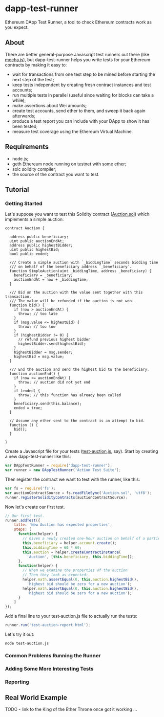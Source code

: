 # dapp-test-runner
Ethereum DApp Test Runner, a tool to check Ethereum contracts work as you expect.

## About

There are better general-purpose Javascript test runners out there (like [mocha.js](/mochajs/mocha)),
but dapp-test-runner helps you write tests for your Ethereum contracts by making it easy to:
 * wait for transactions from one test step to be mined before starting the next step of the test;
 * keep tests independent by creating fresh contract instances and test accounts;
 * run multiple tests in parallel (useful since waiting for blocks can take a while);
 * make assertions about Wei amounts;
 * create test accounts, send ether to them, and sweep it back again afterwards;
 * produce a test report you can include with your DApp to show it has been tested;
 * measure test coverage using the Ethereum Virtual Machine.

## Requirements

 * node.js;
 * geth Ethereum node running on testnet with some ether;
 * solc solidity compiler;
 * the source of the contract you want to test.

## Tutorial

### Getting Started

Let's suppose you want to test this Solidity contract ([Auction.sol](/kieranelby/dapp-test-runner-examples/blob/master/Auction.sol)) which implements a simple auction:

```
contract Auction {

  address public beneficiary;
  uint public auctionEndAt;
  address public highestBidder;
  uint public highestBid;
  bool public ended;

  /// Create a simple auction with `_biddingTime` seconds bidding time
  /// on behalf of the beneficiary address `_beneficiary`.
  function SimpleAuction(uint _biddingTime, address _beneficiary) {
    beneficiary = _beneficiary;
    auctionEndAt = now + _biddingTime;
  }

  /// Bid on the auction with the value sent together with this transaction.
  /// The value will be refunded if the auction is not won.
  function bid() {
    if (now > auctionEndAt) {
      throw; // too late
    }
    if (msg.value <= highestBid) {
      throw; // too low
    }
    if (highestBidder != 0) {
      // refund previous highest bidder
      highestBidder.send(highestBid);
    }
    highestBidder = msg.sender;
    highestBid = msg.value;
  }

  /// End the auction and send the highest bid to the beneficiary.
  function auctionEnd() {
    if (now <= auctionEndAt) {
      throw; // auction did not yet end
    }
    if (ended) {
      throw; // this function has already been called
    }
    beneficiary.send(this.balance);
    ended = true;
  }

  // Assume any ether sent to the contract is an attempt to bid.
  function () {
    bid();
  }

}
```

Create a Javascript file for your tests ([test-auction.js](/kieranelby/dapp-test-runner-examples/blob/master/test-auction.js), say). Start by creating a new dapp-test-runner like this:

```javascript
var DAppTestRunner = require('dapp-test-runner');
var runner = new DAppTestRunner('Action Test Suite');
```

Then register the contract we want to test with the runner, like this:

```javascript
var fs = require('fs');
var auctionContractSource = fs.readFileSync('Auction.sol', 'utf8');
runner.registerSolidityContracts(auctionContractSource);
```

Now let's create our first test.

```javascript
// Our first test.
runner.addTest({
	title: 'New Auction has expected properties',
	steps: [
	  function(helper) {
	    // Given a newly created one-hour auction on behalf of a particular beneficiary
	    this.beneficiary = helper.account.create();
	    this.biddingTime = 60 * 60;
	  	this.auction = helper.createContractInstance(
	  	  'Auction', [this.beneficiary, this.biddingTime]);
	  },
	  function(helper) {
	    // When we examine the properties of the auction
	    // Then they look as expected:
	    helper.math.assertEqual(0, this.auction.highestBid(),
	      'highest bid should be zero for a new auction');
	    helper.math.assertEqual(0, this.auction.highestBid(),
	      'highest bid should be zero for a new auction');
	  }
	]
});
```

Add a final line to your test-auction.js file to actually run the tests:

```javascript
runner.run('test-auction-report.html');
```

Let's try it out:

```
node test-auction.js
```

### Common Problems Running the Runner


### Adding Some More Interesting Tests


### Reporting

## Real World Example

TODO - link to the King of the Ether Throne once got it working ...
